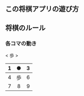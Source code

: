 ## この将棋アプリの遊び方


## 将棋のルール

### 各コマの動き

< 歩 >

|1 |● |3 |
|:---:|:---:|:---:|
|4 |歩 |6 |
|7 |8 |9 |

